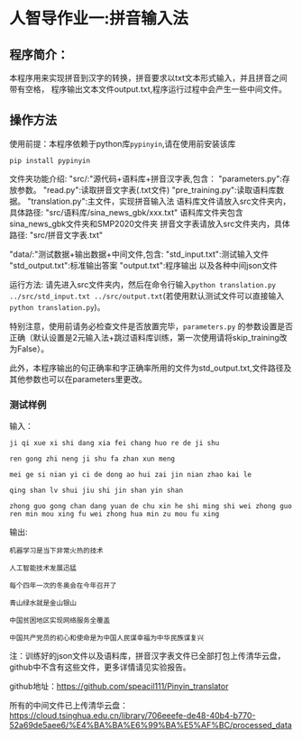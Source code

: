 # 人智导作业一:拼音输入法
## 程序简介：
本程序用来实现拼音到汉字的转换，拼音要求以txt文本形式输入，并且拼音之间带有空格，
程序输出文本文件output.txt,程序运行过程中会产生一些中间文件。

## 操作方法
使用前提：本程序依赖于python库`pypinyin`,请在使用前安装该库

```pip install pypinyin```

文件夹功能介绍:
"src/:"源代码+语料库+拼音汉字表,包含：
"parameters.py":存放参数。
"read.py":读取拼音文字表(.txt文件)
"pre_training.py":读取语料库数据。
"translation.py":主文件，实现拼音输入法
语料库文件请放入src文件夹内，具体路径:
"src/语料库/sina_news_gbk/xxx.txt"
语料库文件夹包含sina_news_gbk文件夹和SMP2020文件夹
拼音文字表请放入src文件夹内，具体路径:
"src/拼音文字表.txt"
 
"data/:"测试数据+输出数据+中间文件,包含:
"std_input.txt":测试输入文件
"std_output.txt":标准输出答案
"output.txt":程序输出
以及各种中间json文件

运行方法: 请先进入src文件夹内，然后在命令行输入`python translation.py ../src/std_input.txt ../src/output.txt`(若使用默认测试文件可以直接输入`python translation.py`)。

特别注意，使用前请务必检查文件是否放置完毕，`parameters.py` 的参数设置是否正确（默认设置是2元输入法+跳过语料库训练，第一次使用请将skip_training改为False）。

此外，本程序输出的句正确率和字正确率所用的文件为std_output.txt,文件路径及其他参数也可以在parameters里更改。

### 测试样例
输入：
```
ji qi xue xi shi dang xia fei chang huo re de ji shu

ren gong zhi neng ji shu fa zhan xun meng

mei ge si nian yi ci de dong ao hui zai jin nian zhao kai le

qing shan lv shui jiu shi jin shan yin shan

zhong guo gong chan dang yuan de chu xin he shi ming shi wei zhong guo ren min mou xing fu wei zhong hua min zu mou fu xing
```
输出:
```
机器学习是当下非常火热的技术

人工智能技术发展迅猛

每个四年一次的冬奥会在今年召开了

青山绿水就是金山银山

中国贫困地区实现网络服务全覆盖

中国共产党员的初心和使命是为中国人民谋幸福为中华民族谋复兴
```



注：训练好的json文件以及语料库，拼音汉字表文件已全部打包上传清华云盘，github中不含有这些文件，更多详情请见实验报告。

github地址：https://github.com/speacil111/Pinyin_translator

所有的中间文件已上传清华云盘：https://cloud.tsinghua.edu.cn/library/706eeefe-de48-40b4-b770-52a69de5aee6/%E4%BA%BA%E6%99%BA%E5%AF%BC/processed_data
 
 
 